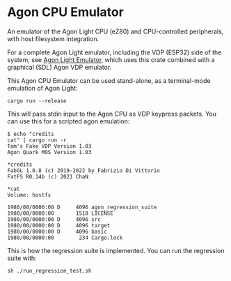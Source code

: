 # Agon CPU Emulator

An emulator of the Agon Light CPU (eZ80) and CPU-controlled peripherals,
with host filesystem integration.

For a complete Agon Light emulator, including the VDP (ESP32) side of the system,
see [Agon Light Emulator](https://github.com/astralaster/agon-light-emulator),
which uses this crate combined with a graphical (SDL) Agon VDP emulator.

This Agon CPU Emulator can be used stand-alone, as a terminal-mode emulation
of Agon Light:

```
cargo run --release
```

This will pass stdin input to the Agon CPU as VDP keypress packets.
You can use this for a scripted agon emulation:

```
$ echo "credits
cat" | cargo run -r
Tom's Fake VDP Version 1.03
Agon Quark MOS Version 1.03

*credits
FabGL 1.0.8 (c) 2019-2022 by Fabrizio Di Vittorio
FatFS R0.14b (c) 2021 ChaN

*cat
Volume: hostfs

1980/00/0000:00 D     4096 agon_regression_suite
1980/00/0000:00       1518 LICENSE
1980/00/0000:00 D     4096 src
1980/00/0000:00 D     4096 target
1980/00/0000:00 D     4096 basic
1980/00/0000:00        234 Cargo.lock
```

This is how the regression suite is implemented. You can run the
regression suite with:

```
sh ./run_regression_test.sh
```

